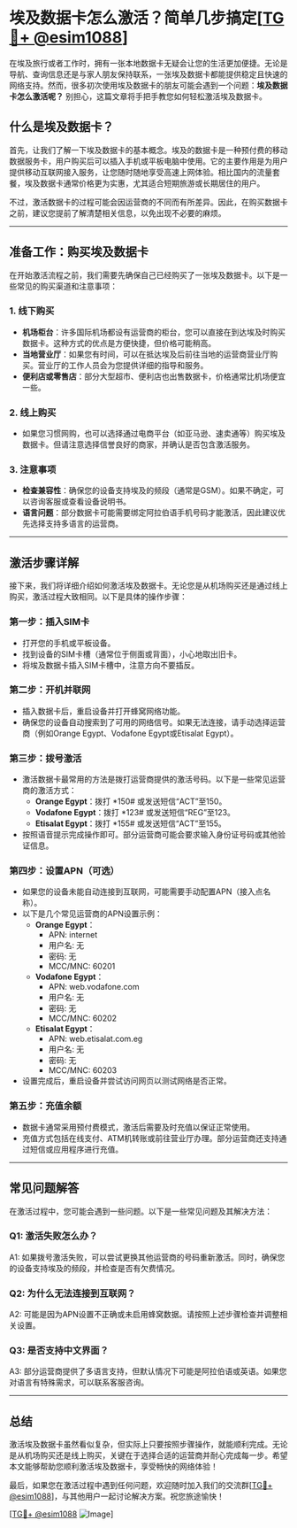 # 埃及数据卡怎么激活？简单几步搞定[[TG💪+ @esim1088](https://t.me/s/esim1088)]

在埃及旅行或者工作时，拥有一张本地数据卡无疑会让您的生活更加便捷。无论是导航、查询信息还是与家人朋友保持联系，一张埃及数据卡都能提供稳定且快速的网络支持。然而，很多初次使用埃及数据卡的朋友可能会遇到一个问题：**埃及数据卡怎么激活呢？** 别担心，这篇文章将手把手教您如何轻松激活埃及数据卡。

## 什么是埃及数据卡？

首先，让我们了解一下埃及数据卡的基本概念。埃及的数据卡是一种预付费的移动数据服务卡，用户购买后可以插入手机或平板电脑中使用。它的主要作用是为用户提供移动互联网接入服务，让您随时随地享受高速上网体验。相比国内的流量套餐，埃及数据卡通常价格更为实惠，尤其适合短期旅游或长期居住的用户。

不过，激活数据卡的过程可能会因运营商的不同而有所差异。因此，在购买数据卡之前，建议您提前了解清楚相关信息，以免出现不必要的麻烦。

---

## 准备工作：购买埃及数据卡

在开始激活流程之前，我们需要先确保自己已经购买了一张埃及数据卡。以下是一些常见的购买渠道和注意事项：

### 1. **线下购买**
   - **机场柜台**：许多国际机场都设有运营商的柜台，您可以直接在到达埃及时购买数据卡。这种方式的优点是方便快捷，但价格可能稍高。
   - **当地营业厅**：如果您有时间，可以在抵达埃及后前往当地的运营商营业厅购买。营业厅的工作人员会为您提供详细的指导和服务。
   - **便利店或零售店**：部分大型超市、便利店也出售数据卡，价格通常比机场便宜一些。

### 2. **线上购买**
   - 如果您习惯网购，也可以选择通过电商平台（如亚马逊、速卖通等）购买埃及数据卡。但请注意选择信誉良好的商家，并确认是否包含激活服务。

### 3. **注意事项**
   - **检查兼容性**：确保您的设备支持埃及的频段（通常是GSM）。如果不确定，可以咨询客服或查看设备说明书。
   - **语言问题**：部分数据卡可能需要绑定阿拉伯语手机号码才能激活，因此建议优先选择支持多语言的运营商。

---

## 激活步骤详解

接下来，我们将详细介绍如何激活埃及数据卡。无论您是从机场购买还是通过线上购买，激活过程大致相同。以下是具体的操作步骤：

### 第一步：插入SIM卡
   - 打开您的手机或平板设备。
   - 找到设备的SIM卡槽（通常位于侧面或背面），小心地取出旧卡。
   - 将埃及数据卡插入SIM卡槽中，注意方向不要插反。

### 第二步：开机并联网
   - 插入数据卡后，重启设备并打开蜂窝网络功能。
   - 确保您的设备自动搜索到了可用的网络信号。如果无法连接，请手动选择运营商（例如Orange Egypt、Vodafone Egypt或Etisalat Egypt）。

### 第三步：拨号激活
   - 激活数据卡最常用的方法是拨打运营商提供的激活号码。以下是一些常见运营商的激活方式：
     - **Orange Egypt**：拨打 *150# 或发送短信“ACT”至150。
     - **Vodafone Egypt**：拨打 *123# 或发送短信“REG”至123。
     - **Etisalat Egypt**：拨打 *155# 或发送短信“ACT”至155。
   - 按照语音提示完成操作即可。部分运营商可能会要求输入身份证号码或其他验证信息。

### 第四步：设置APN（可选）
   - 如果您的设备未能自动连接到互联网，可能需要手动配置APN（接入点名称）。
   - 以下是几个常见运营商的APN设置示例：
     - **Orange Egypt**：
       - APN: internet
       - 用户名: 无
       - 密码: 无
       - MCC/MNC: 60201
     - **Vodafone Egypt**：
       - APN: web.vodafone.com
       - 用户名: 无
       - 密码: 无
       - MCC/MNC: 60202
     - **Etisalat Egypt**：
       - APN: web.etisalat.com.eg
       - 用户名: 无
       - 密码: 无
       - MCC/MNC: 60203
   - 设置完成后，重启设备并尝试访问网页以测试网络是否正常。

### 第五步：充值余额
   - 数据卡通常采用预付费模式，激活后需要及时充值以保证正常使用。
   - 充值方式包括在线支付、ATM机转账或前往营业厅办理。部分运营商还支持通过短信或应用程序进行充值。

---

## 常见问题解答

在激活过程中，您可能会遇到一些问题。以下是一些常见问题及其解决方法：

### Q1: 激活失败怎么办？
A1: 如果拨号激活失败，可以尝试更换其他运营商的号码重新激活。同时，确保您的设备支持埃及的频段，并检查是否有欠费情况。

### Q2: 为什么无法连接到互联网？
A2: 可能是因为APN设置不正确或未启用蜂窝数据。请按照上述步骤检查并调整相关设置。

### Q3: 是否支持中文界面？
A3: 部分运营商提供了多语言支持，但默认情况下可能是阿拉伯语或英语。如果您对语言有特殊需求，可以联系客服咨询。

---

## 总结

激活埃及数据卡虽然看似复杂，但实际上只要按照步骤操作，就能顺利完成。无论是从机场购买还是线上购买，关键在于选择合适的运营商并耐心完成每一步。希望本文能够帮助您顺利激活埃及数据卡，享受畅快的网络体验！

最后，如果您在激活过程中遇到任何问题，欢迎随时加入我们的交流群[[TG💪+ @esim1088](https://t.me/s/esim1088)]，与其他用户一起讨论解决方案。祝您旅途愉快！

[[TG💪+ @esim1088](https://t.me/s/esim1088) ![Image](https://i.postimg.cc/4NQfJmqS/Snipaste-2025-05-13-00-14-12.png)]